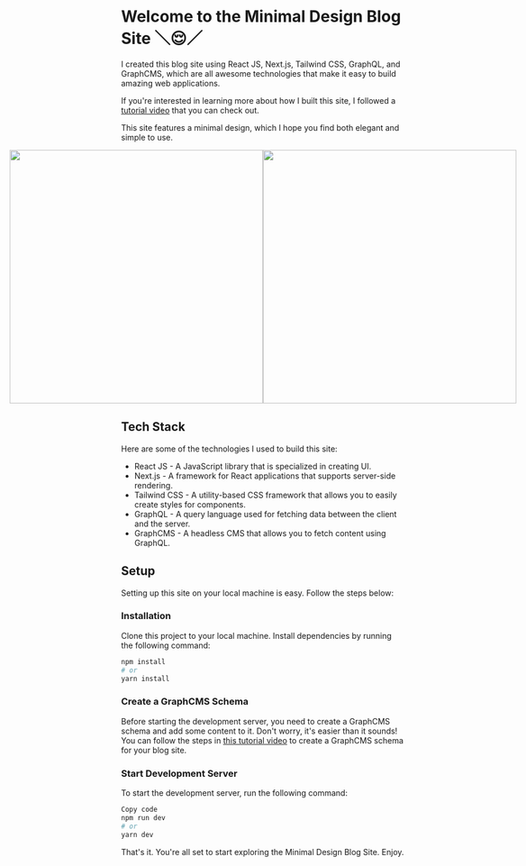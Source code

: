 # Welcome to the Minimal Design Blog Site ＼😌／

I created this blog site using React JS, Next.js, Tailwind CSS, GraphQL, and GraphCMS, which are all awesome technologies that make it easy to build amazing web applications.

If you're interested in learning more about how I built this site, I followed a [tutorial video](https://www.youtube.com/watch?v=HYv55DhgTuA) that you can check out.

This site features a minimal design, which I hope you find both elegant and simple to use.

<div style="display: flex; justify-content: center;">
  <img src="https://user-images.githubusercontent.com/59190800/221466118-e1fac935-8fcc-4ffb-9e55-be24ac63cc4f.png" width="450px">
  <img src="https://user-images.githubusercontent.com/59190800/221477076-06dd8b52-baf6-4cb7-911f-fda0c511d20c.png" width="450px">
</div>



## Tech Stack

Here are some of the technologies I used to build this site:

- React JS - A JavaScript library that is specialized in creating UI.
- Next.js - A framework for React applications that supports server-side rendering.
- Tailwind CSS - A utility-based CSS framework that allows you to easily create styles for components.
- GraphQL - A query language used for fetching data between the client and the server.
- GraphCMS - A headless CMS that allows you to fetch content using GraphQL.

## Setup

Setting up this site on your local machine is easy. Follow the steps below:

### Installation
Clone this project to your local machine.
Install dependencies by running the following command:

```bash
npm install
# or
yarn install
```

### Create a GraphCMS Schema
Before starting the development server, you need to create a GraphCMS schema and add some content to it. Don't worry, it's easier than it sounds! You can follow the steps in [this tutorial video](https://www.youtube.com/watch?v=HYv55DhgTuA&t=467s) to create a GraphCMS schema for your blog site.

### Start Development Server
To start the development server, run the following command:

```bash
Copy code
npm run dev
# or
yarn dev
```

That's it. You're all set to start exploring the Minimal Design Blog Site. Enjoy.
